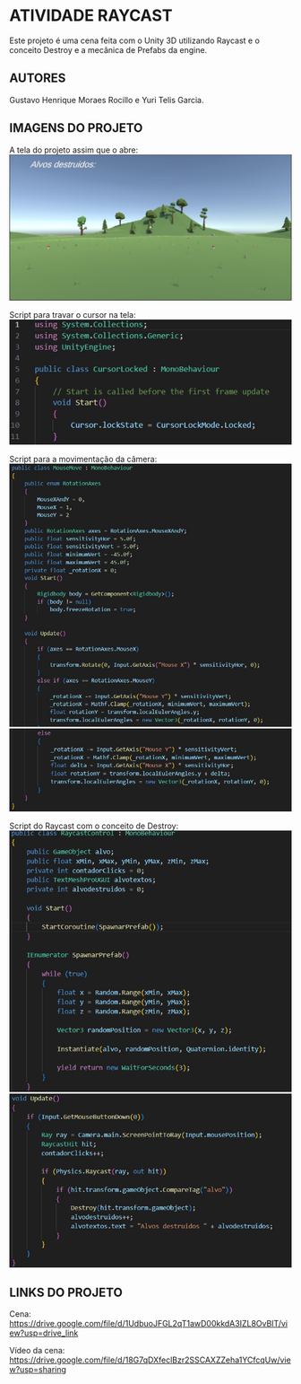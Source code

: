 # ATIVIDADE RAYCAST
Este projeto é uma cena feita com o Unity 3D utilizando Raycast e o conceito Destroy e a mecânica de Prefabs da engine.

## AUTORES
Gustavo Henrique Moraes Rocillo e Yuri Telis Garcia.

## IMAGENS DO PROJETO
A tela do projeto assim que o abre:
<br> <img src="img/tela inicial.jpg">

Script para travar o cursor na tela:
<br> <img src="img/script cursor.jpg">

Script para a movimentação da câmera:
<br> <img src="img/script cam 1.jpg">
<img src="img/script cam 2.jpg">

Script do Raycast com o conceito de Destroy:
<br> <img src="img/script raycast 1.jpg">
<img src="img/script raycast 2.jpg">

## LINKS DO PROJETO
Cena: https://drive.google.com/file/d/1UdbuoJFGL2qT1awD00kkdA3IZL8OvBIT/view?usp=drive_link

Vídeo da cena: https://drive.google.com/file/d/18G7qDXfeclBzr2SSCAXZZeha1YCfcqUw/view?usp=sharing